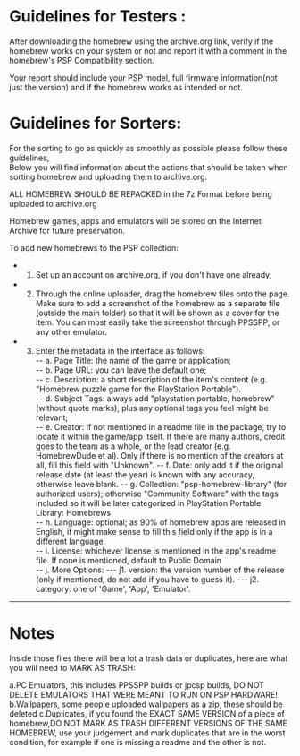 # Guidelines for Testers : 

After downloading the homebrew using the archive.org link, verify if the homebrew works on your system or not and report it with a comment in the homebrew's PSP Compatibility section.

Your report should include your PSP model, full firmware information(not just the version) and if the homebrew works as intended or not.	

# Guidelines for Sorters:

For the sorting to go as quickly as smoothly as possible please follow these guidelines,	
Below you will find information about the actions that should be taken when sorting homebrew and uploading them to archive.org.	

ALL HOMEBREW SHOULD BE REPACKED in the 7z Format before being uploaded to archive.org	
	
Homebrew games, apps and emulators will be stored on the Internet Archive for future preservation.	
	
To add new homebrews to the PSP collection:	
- 1. Set up an account on archive.org, if you don't have one already;	
- 2. Through the online uploader, drag the homebrew files onto the page. Make sure to add a screenshot of the homebrew as a separate file (outside the main folder) so that it will be shown as a cover for the item. You can most easily take the screenshot through PPSSPP, or any other emulator.	
- 3. Enter the metadata in the interface as follows:	
-- a. Page Title: the name of the game or application;	
-- b. Page URL: you can leave the default one;	
-- c. Description: a short description of the item's content (e.g. "Homebrew puzzle game for the PlayStation Portable").	
-- d. Subject Tags: always add "playstation portable, homebrew" (without quote marks), plus any optional tags you feel might be relevant;	
-- e. Creator: if not mentioned in a readme file in the package, try to locate it within the game/app itself. If there are many authors, credit goes to the team as a whole, or the lead creator (e.g. HomebrewDude et al). Only if there is no mention of the creators at all, fill this field with "Unknown".	
-- f. Date: only add it if the original release date (at least the year) is known with any accuracy, otherwise leave blank.	
-- g. Collection: "psp-homebrew-library" (for authorized users); otherwise "Community Software" with the tags included so it will be later categorized in PlayStation Portable Library: Homebrews 	
-- h. Language: optional; as 90% of homebrew apps are released in English, it might make sense to fill this field only if the app is in a different language.	
-- i. License: whichever license is mentioned in the app's readme file. If none is mentioned, default to Public Domain	
-- j. More Options:	
--- j1. version: the version number of the release (only if mentioned, do not add if you have to guess it).	
--- j2. category: one of 'Game', 'App', 'Emulator'.	
	
------------------------------------------------------------------------------------------------------------	

# Notes

Inside those files there will be  a lot a trash data or duplicates, here are what you will need to MARK AS TRASH:	
	
a.PC Emulators, this includes PPSSPP builds or jpcsp builds, DO NOT DELETE EMULATORS THAT WERE MEANT TO RUN ON PSP HARDWARE!	
b.Wallpapers, some people uploaded wallpapers as a zip, these should be deleted	
c.Duplicates, if you found the EXACT SAME VERSION of a piece of homebrew,DO NOT MARK  AS TRASH DIFFERENT VERSIONS OF THE SAME HOMEBREW, use your judgement and mark duplicates that are in the worst condition, for example if one is missing a readme and the other is not.